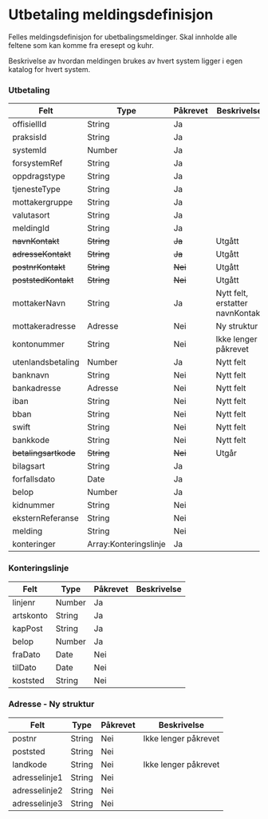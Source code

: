 # Utbetaling meldingsdefinisjon

Felles meldingsdefinisjon for ubetbalingsmeldinger. Skal innholde alle feltene som kan komme fra eresept og kuhr.

Beskrivelse av hvordan meldingen brukes av hvert system ligger i egen katalog for hvert system.

### Utbetaling
Felt | Type | Påkrevet | Beskrivelse 
-----|------ |------ |-------------------
offisiellId |String | Ja | 
praksisId | String | Ja | 
systemId | Number | Ja| 
forsystemRef|String| Ja | 
oppdragstype|String| Ja | 
tjenesteType|String| Ja | 
mottakergruppe|String| Ja | 
valutasort|String| Ja | 
meldingId | String | Ja |  
~~navnKontakt~~ | ~~String~~ | ~~Ja~~ | Utgått
~~adresseKontakt~~ | ~~String~~ | ~~Ja~~ | Utgått
~~postnrKontakt~~ | ~~String~~ | ~~Nei~~ | Utgått
~~poststedKontakt~~ | ~~String~~ | ~~Nei~~ | Utgått
mottakerNavn | String | Ja | Nytt felt, erstatter navnKontakt
mottakeradresse | Adresse | Nei | Ny struktur
kontonummer | String | Nei | Ikke lenger påkrevet
utenlandsbetaling | Number | Ja | Nytt felt
banknavn | String | Nei | Nytt felt
bankadresse | Adresse | Nei | Nytt felt
iban | String | Nei | Nytt felt
bban | String | Nei | Nytt felt
swift | String | Nei | Nytt felt
bankkode | String | Nei | Nytt felt
~~betalingsartkode~~ | ~~String~~ | ~~Nei~~ | Utgår
bilagsart | String | Ja | 
forfallsdato | Date| Ja | 
belop | Number | Ja | 
kidnummer | String | Nei | 
eksternReferanse | String| Nei |
melding | String | Nei |
konteringer | Array:Konteringslinje | Ja | 

### Konteringslinje
Felt | Type | Påkrevet | Beskrivelse 
-----|----- |----- |--------------------
linjenr | Number | Ja | 
artskonto | String | Ja |
kapPost | String | Ja |
belop | Number | Ja |
fraDato | Date | Nei |
tilDato | Date | Nei |
koststed | String | Nei | 


### Adresse - Ny struktur
Felt | Type | Påkrevet | Beskrivelse 
-----|----- |----- |--------------------
postnr | String | Nei | Ikke lenger påkrevet
poststed | String | Nei | 
landkode | String | Nei | Ikke lenger påkrevet
adresselinje1 | String | Nei |
adresselinje2 | String | Nei |
adresselinje3 | String | Nei |
